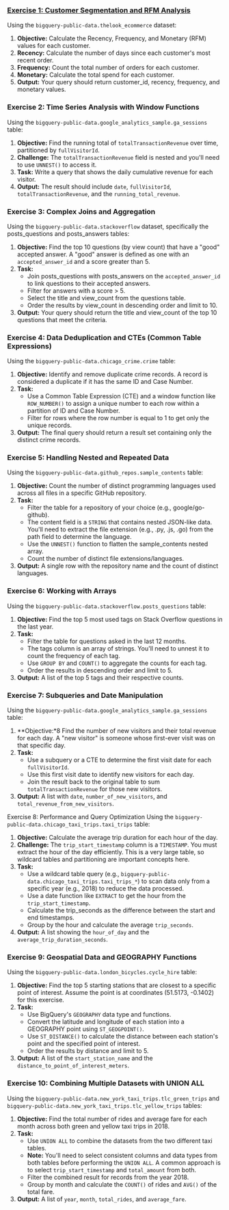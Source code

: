 ### [Exercise 1: Customer Segmentation and RFM Analysis](https://github.com/alyllanes/ae-mock-exams/blob/main/bigquery-sql/exercise-1.sql)
Using the `bigquery-public-data.thelook_ecommerce` dataset:

1. **Objective:** Calculate the Recency, Frequency, and Monetary (RFM) values for each customer.
2. **Recency:** Calculate the number of days since each customer's most recent order.
3. **Frequency:** Count the total number of orders for each customer.
4. **Monetary:** Calculate the total spend for each customer.
5. **Output:** Your query should return customer_id, recency, frequency, and monetary values.

### Exercise 2: Time Series Analysis with Window Functions
Using the `bigquery-public-data.google_analytics_sample.ga_sessions` table:

1. **Objective:** Find the running total of `totalTransactionRevenue` over time, partitioned by `fullVisitorId`.
2. **Challenge:** The `totalTransactionRevenue` field is nested and you'll need to use `UNNEST()` to access it.
3. **Task:** Write a query that shows the daily cumulative revenue for each visitor.
4. **Output:** The result should include `date`, `fullVisitorId`, `totalTransactionRevenue`, and the `running_total_revenue`.

### Exercise 3: Complex Joins and Aggregation
Using the `bigquery-public-data.stackoverflow` dataset, specifically the posts_questions and posts_answers tables:

1. **Objective:** Find the top 10 questions (by view count) that have a "good" accepted answer. A "good" answer is defined as one with an `accepted_answer_id` and a score greater than 5.
2. **Task:**
    - Join posts_questions with posts_answers on the `accepted_answer_id` to link questions to their accepted answers.
    - Filter for answers with a score > 5.
    - Select the title and view_count from the questions table.
    - Order the results by view_count in descending order and limit to 10.
3. **Output:** Your query should return the title and view_count of the top 10 questions that meet the criteria.

### Exercise 4: Data Deduplication and CTEs (Common Table Expressions)
Using the `bigquery-public-data.chicago_crime.crime` table:

1. **Objective:** Identify and remove duplicate crime records. A record is considered a duplicate if it has the same ID and Case Number.
2. **Task:**
    - Use a Common Table Expression (CTE) and a window function like `ROW_NUMBER()` to assign a unique number to each row within a partition of ID and Case Number.
    - Filter for rows where the row number is equal to 1 to get only the unique records.
3. **Output:** The final query should return a result set containing only the distinct crime records.

### Exercise 5: Handling Nested and Repeated Data
Using the `bigquery-public-data.github_repos.sample_contents` table:

1. **Objective:** Count the number of distinct programming languages used across all files in a specific GitHub repository.
2. **Task:**
    - Filter the table for a repository of your choice (e.g., google/go-github).
    - The content field is a `STRING` that contains nested JSON-like data. You'll need to extract the file extension (e.g., .py, .js, .go) from the path field to determine the language.
    - Use the `UNNEST()` function to flatten the sample_contents nested array.
    - Count the number of distinct file extensions/languages.
3. **Output:** A single row with the repository name and the count of distinct languages.

### Exercise 6: Working with Arrays
Using the `bigquery-public-data.stackoverflow.posts_questions` table:

1. **Objective:** Find the top 5 most used tags on Stack Overflow questions in the last year.
2. **Task:**
    - Filter the table for questions asked in the last 12 months.
    - The tags column is an array of strings. You'll need to unnest it to count the frequency of each tag.
    - Use `GROUP BY` and `COUNT()` to aggregate the counts for each tag.
    - Order the results in descending order and limit to 5.
3. **Output:** A list of the top 5 tags and their respective counts.

### Exercise 7: Subqueries and Date Manipulation
Using the `bigquery-public-data.google_analytics_sample.ga_sessions` table:

1. **Objective:*8 Find the number of new visitors and their total revenue for each day. A "new visitor" is someone whose first-ever visit was on that specific day.
2. **Task:**
    - Use a subquery or a CTE to determine the first visit date for each `fullVisitorId`.
    - Use this first visit date to identify new visitors for each day.
    - Join the result back to the original table to sum `totalTransactionRevenue` for those new visitors.
3. **Output:** A list with `date`, `number_of_new_visitors`, and `total_revenue_from_new_visitors`.

Exercise 8: Performance and Query Optimization
Using the `bigquery-public-data.chicago_taxi_trips.taxi_trips` table:

1. **Objective:** Calculate the average trip duration for each hour of the day.
2. **Challenge:** The `trip_start_timestamp` column is a `TIMESTAMP`. You must extract the hour of the day efficiently. This is a very large table, so wildcard tables and partitioning are important concepts here.
3. **Task:**
    - Use a wildcard table query (e.g., `bigquery-public-data.chicago_taxi_trips.taxi_trips_*`) to scan data only from a specific year (e.g., 2018) to reduce the data processed.
    - Use a date function like `EXTRACT` to get the hour from the `trip_start_timestamp`.
    - Calculate the trip_seconds as the difference between the start and end timestamps.
    - Group by the hour and calculate the average `trip_seconds`.
4. **Output:** A list showing the `hour_of_day` and the `average_trip_duration_seconds`.

### Exercise 9: Geospatial Data and GEOGRAPHY Functions
Using the `bigquery-public-data.london_bicycles.cycle_hire` table:

1. **Objective:** Find the top 5 starting stations that are closest to a specific point of interest. Assume the point is at coordinates (51.5173, -0.1402) for this exercise.
2. **Task:**
    - Use BigQuery's `GEOGRAPHY` data type and functions.
    - Convert the latitude and longitude of each station into a GEOGRAPHY point using `ST_GEOGPOINT()`.
    - Use `ST_DISTANCE()` to calculate the distance between each station's point and the specified point of interest.
    - Order the results by distance and limit to 5.
3. **Output:** A list of the `start_station_name` and the `distance_to_point_of_interest_meters`.

### Exercise 10: Combining Multiple Datasets with UNION ALL
Using the `bigquery-public-data.new_york_taxi_trips.tlc_green_trips` and `bigquery-public-data.new_york_taxi_trips.tlc_yellow_trips` tables:

1. **Objective:** Find the total number of rides and average fare for each month across both green and yellow taxi trips in 2018.
2. **Task:**
    - Use `UNION ALL` to combine the datasets from the two different taxi tables.
    - **Note:** You'll need to select consistent columns and data types from both tables before performing the `UNION ALL`. A common approach is to select `trip_start_timestamp` and `total_amount` from both.
    - Filter the combined result for records from the year 2018.
    - Group by month and calculate the `COUNT()` of rides and `AVG()` of the total fare.
3. **Output:** A list of `year`, `month`, `total_rides`, and `average_fare`.
